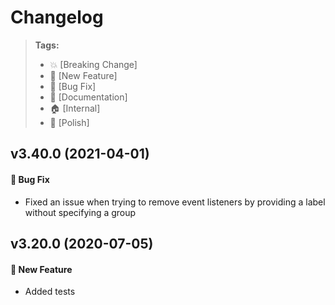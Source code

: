 Changelog
=========

> **Tags:**
> - :boom:       [Breaking Change]
> - :rocket:     [New Feature]
> - :bug:        [Bug Fix]
> - :memo:       [Documentation]
> - :house:      [Internal]
> - :nail_care:  [Polish]

## v3.40.0 (2021-04-01)

#### :bug: Bug Fix

* Fixed an issue when trying to remove event listeners by providing a label without specifying a group

## v3.20.0 (2020-07-05)

#### :rocket: New Feature

* Added tests

